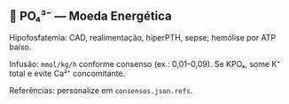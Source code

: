 ## 🧡 PO₄³⁻ — Moeda Energética

Hipofosfatemia: CAD, realimentação, hiperPTH, sepse; hemólise por ATP baixo.

Infusão: `mmol/kg/h` conforme consenso (ex.: 0,01–0,09). Se KPO₄, some K⁺ total e evite Ca²⁺ concomitante.

Referências: personalize em `consensos.json.refs`.


